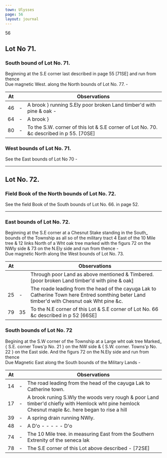 ```yaml
---
town: Ulysses
page: 56
layout: journal
---
```


56

## Lot No 71.

### South bound of Lot No. 71.

Beginning at the S.E corner last described in page 55 [71SE] and run from thence \
Due magnetic West. along the North bounds of Lot No. 77. -

| At |    | Observations |
| -- | -- | ------------ |
| 46 | - | A brook } running S.Ely poor broken Land timber'd with pine & oak -
| 64 | - | A brook }
| 80 | - | To the S.W. corner of this lot & S.E corner of Lot No. 70. &c described in p 55. [70SE]

### West bounds of Lot No. 71.

See the East bounds of Lot No 70 -

---

## Lot No. 72.

### Field Book of the North bounds of Lot No. 72.

See the field Book of the South bounds of Lot No. 66. in page 52.

---

### East bounds of Lot No. 72.

Beginning at the S.E corner at a Chesnut Stake standing in the South_ bounds of the Township as all so of the military tract 4 East of the 10 Mile tree & 12 links North of a Wht oak tree marked with the figurs 72 on the NWly side & 73 on the N.Ely side and run from thence - \
Due magnetic North along the West bounds of Lot No. 73.

| At |    | Observations |
| -- | -- | ------------ |
| | | Through poor Land as above mentioned & Timbered. [poor broken Land timber'd with pine & oak]
| 25 | - | The roade leading from the head of the cayuga Lak to Catherine Town here Entred somthing beter Land timber'd with Chesnut oak Wht pine &c.
| 79 | 35 | To the N.E corner of this Lot & S.E corner of Lot No. 66 &c described in p 52 [66SE]

### South bounds of Lot No. 72

Begining at the S.W corner of the Township at a Large wht oak tree Marked_
{ S.E. corner Tows'p No. 21 } on the NW side & { S.W. corner. Towns'p No. 22 } on the East side.  And the figurs 72 on the N.Ely side and run from thence \
Due Magnetic East along the South bounds of the Military Lands -

| At |    | Observations |
| -- | -- | ------------ |
| 14 | - | The road leading from the head of the cayuga Lak to Catherine town.
| 17 | - | A brook runing S.Wly the woods very rough & poor Land timber'd chiefly with Hemlock wht pine hemlock Chesnut maple &c. here began to rise a hill
| 39 | - | A spring drain running NWly.
| 48 | - | A D'o - - - - - D'o
| 74 | - | The 10 Mile tree. in measuring East from the Southern Extrenity of the seneca lak
| 78 | - | The S.E corner of this Lot above described - [72SE]
